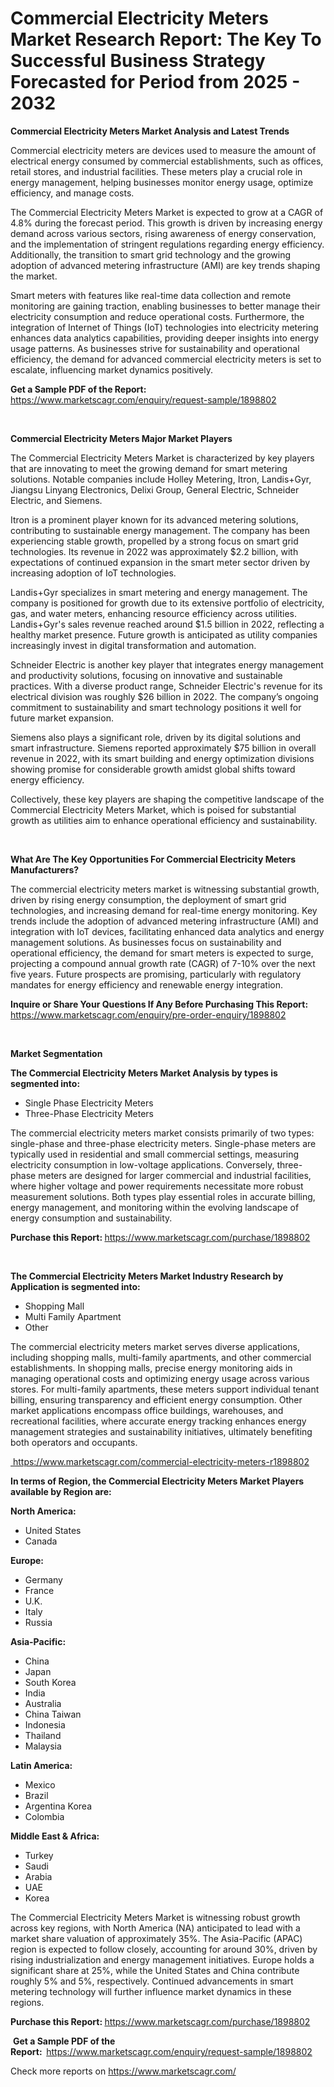 <p><h1>Commercial Electricity Meters Market Research Report: The Key To Successful Business Strategy Forecasted for Period from 2025 - 2032</h1></p><p><strong>Commercial Electricity Meters Market Analysis and Latest Trends</strong></p>
<p><p>Commercial electricity meters are devices used to measure the amount of electrical energy consumed by commercial establishments, such as offices, retail stores, and industrial facilities. These meters play a crucial role in energy management, helping businesses monitor energy usage, optimize efficiency, and manage costs. </p><p>The Commercial Electricity Meters Market is expected to grow at a CAGR of 4.8% during the forecast period. This growth is driven by increasing energy demand across various sectors, rising awareness of energy conservation, and the implementation of stringent regulations regarding energy efficiency. Additionally, the transition to smart grid technology and the growing adoption of advanced metering infrastructure (AMI) are key trends shaping the market. </p><p>Smart meters with features like real-time data collection and remote monitoring are gaining traction, enabling businesses to better manage their electricity consumption and reduce operational costs. Furthermore, the integration of Internet of Things (IoT) technologies into electricity metering enhances data analytics capabilities, providing deeper insights into energy usage patterns. As businesses strive for sustainability and operational efficiency, the demand for advanced commercial electricity meters is set to escalate, influencing market dynamics positively.</p></p>
<p><strong>Get a Sample PDF of the Report:&nbsp;</strong> <a href="https://www.marketscagr.com/enquiry/request-sample/1898802?utm_campaign=2236&utm_medium=2&utm_source=Github&utm_content=ia&utm_term=16022025&utm_id=commercial-electricity-meters">https://www.marketscagr.com/enquiry/request-sample/1898802</a></p>
<p>&nbsp;</p>
<p><strong>Commercial Electricity Meters Major Market Players</strong></p>
<p><p>The Commercial Electricity Meters Market is characterized by key players that are innovating to meet the growing demand for smart metering solutions. Notable companies include Holley Metering, Itron, Landis+Gyr, Jiangsu Linyang Electronics, Delixi Group, General Electric, Schneider Electric, and Siemens.</p><p>Itron is a prominent player known for its advanced metering solutions, contributing to sustainable energy management. The company has been experiencing stable growth, propelled by a strong focus on smart grid technologies. Its revenue in 2022 was approximately $2.2 billion, with expectations of continued expansion in the smart meter sector driven by increasing adoption of IoT technologies.</p><p>Landis+Gyr specializes in smart metering and energy management. The company is positioned for growth due to its extensive portfolio of electricity, gas, and water meters, enhancing resource efficiency across utilities. Landis+Gyr's sales revenue reached around $1.5 billion in 2022, reflecting a healthy market presence. Future growth is anticipated as utility companies increasingly invest in digital transformation and automation.</p><p>Schneider Electric is another key player that integrates energy management and productivity solutions, focusing on innovative and sustainable practices. With a diverse product range, Schneider Electric's revenue for its electrical division was roughly $26 billion in 2022. The company’s ongoing commitment to sustainability and smart technology positions it well for future market expansion.</p><p>Siemens also plays a significant role, driven by its digital solutions and smart infrastructure. Siemens reported approximately $75 billion in overall revenue in 2022, with its smart building and energy optimization divisions showing promise for considerable growth amidst global shifts toward energy efficiency.</p><p>Collectively, these key players are shaping the competitive landscape of the Commercial Electricity Meters Market, which is poised for substantial growth as utilities aim to enhance operational efficiency and sustainability.</p></p>
<p>&nbsp;</p>
<p><strong>What Are The Key Opportunities For Commercial Electricity Meters Manufacturers?</strong></p>
<p><p>The commercial electricity meters market is witnessing substantial growth, driven by rising energy consumption, the deployment of smart grid technologies, and increasing demand for real-time energy monitoring. Key trends include the adoption of advanced metering infrastructure (AMI) and integration with IoT devices, facilitating enhanced data analytics and energy management solutions. As businesses focus on sustainability and operational efficiency, the demand for smart meters is expected to surge, projecting a compound annual growth rate (CAGR) of 7-10% over the next five years. Future prospects are promising, particularly with regulatory mandates for energy efficiency and renewable energy integration.</p></p>
<p><strong>Inquire or Share Your Questions If Any Before Purchasing This Report:</strong> <a href="https://www.marketscagr.com/enquiry/pre-order-enquiry/1898802?utm_campaign=2236&utm_medium=2&utm_source=Github&utm_content=ia&utm_term=16022025&utm_id=commercial-electricity-meters">https://www.marketscagr.com/enquiry/pre-order-enquiry/1898802</a></p>
<p>&nbsp;</p>
<p><strong>Market Segmentation</strong></p>
<p><strong>The Commercial Electricity Meters Market Analysis by types is segmented into:</strong></p>
<p><ul><li>Single Phase Electricity Meters</li><li>Three-Phase Electricity Meters</li></ul></p>
<p><p>The commercial electricity meters market consists primarily of two types: single-phase and three-phase electricity meters. Single-phase meters are typically used in residential and small commercial settings, measuring electricity consumption in low-voltage applications. Conversely, three-phase meters are designed for larger commercial and industrial facilities, where higher voltage and power requirements necessitate more robust measurement solutions. Both types play essential roles in accurate billing, energy management, and monitoring within the evolving landscape of energy consumption and sustainability.</p></p>
<p><strong>Purchase this Report:&nbsp;</strong><a href="https://www.marketscagr.com/purchase/1898802?utm_campaign=2236&utm_medium=2&utm_source=Github&utm_content=ia&utm_term=16022025&utm_id=commercial-electricity-meters">https://www.marketscagr.com/purchase/1898802</a></p>
<p>&nbsp;</p>
<p><strong>The Commercial Electricity Meters Market Industry Research by Application is segmented into:</strong></p>
<p><ul><li>Shopping Mall</li><li>Multi Family Apartment</li><li>Other</li></ul></p>
<p><p>The commercial electricity meters market serves diverse applications, including shopping malls, multi-family apartments, and other commercial establishments. In shopping malls, precise energy monitoring aids in managing operational costs and optimizing energy usage across various stores. For multi-family apartments, these meters support individual tenant billing, ensuring transparency and efficient energy consumption. Other market applications encompass office buildings, warehouses, and recreational facilities, where accurate energy tracking enhances energy management strategies and sustainability initiatives, ultimately benefiting both operators and occupants.</p></p>
<p><a href="https://www.marketscagr.com/commercial-electricity-meters-r1898802?utm_campaign=2236&utm_medium=2&utm_source=Github&utm_content=ia&utm_term=16022025&utm_id=commercial-electricity-meters">&nbsp;https://www.marketscagr.com/commercial-electricity-meters-r1898802</a></p>
<p><strong>In terms of Region, the Commercial Electricity Meters Market Players available by Region are:</strong></p>
<p>
    <p> <strong> North America: </strong>
        <ul>
            <li>United States</li>
            <li>Canada</li>
        </ul>
        </p> 
    <p> <strong> Europe: </strong>
        <ul>
            <li>Germany</li>
            <li>France</li>
            <li>U.K.</li>
            <li>Italy</li>
            <li>Russia</li>
        </ul>
        </p> 
    <p> <strong> Asia-Pacific: </strong>
        <ul>
            <li>China</li>
            <li>Japan</li>
            <li>South Korea</li>
            <li>India</li>
            <li>Australia</li>
            <li>China Taiwan</li>
            <li>Indonesia</li>
            <li>Thailand</li>
            <li>Malaysia</li>
        </ul>
        </p> 
    <p> <strong> Latin America: </strong>
        <ul>
            <li>Mexico</li>
            <li>Brazil</li>
            <li>Argentina Korea</li>
            <li>Colombia</li>
        </ul>
        </p> 
    <p> <strong> Middle East & Africa: </strong>
        <ul>
            <li>Turkey</li>
            <li>Saudi</li>
            <li>Arabia</li>
            <li>UAE</li>
            <li>Korea</li>
        </ul>
    </p>
    </p>
<p><p>The Commercial Electricity Meters Market is witnessing robust growth across key regions, with North America (NA) anticipated to lead with a market share valuation of approximately 35%. The Asia-Pacific (APAC) region is expected to follow closely, accounting for around 30%, driven by rising industrialization and energy management initiatives. Europe holds a significant share at 25%, while the United States and China contribute roughly 5% and 5%, respectively. Continued advancements in smart metering technology will further influence market dynamics in these regions.</p></p>
<p><strong>Purchase this Report: </strong><a href="https://www.marketscagr.com/purchase/1898802?utm_campaign=2236&utm_medium=2&utm_source=Github&utm_content=ia&utm_term=16022025&utm_id=commercial-electricity-meters">https://www.marketscagr.com/purchase/1898802</a></p>
<p>&nbsp;<strong>Get a Sample PDF of the Report:&nbsp;&nbsp;</strong><a href="https://www.marketscagr.com/enquiry/request-sample/1898802?utm_campaign=2236&utm_medium=2&utm_source=Github&utm_content=ia&utm_term=16022025&utm_id=commercial-electricity-meters">https://www.marketscagr.com/enquiry/request-sample/1898802</a></p>
<p><strong></strong></p>
<p>Check more reports on <a href="https://www.marketscagr.com/?utm_campaign=2236&utm_medium=2&utm_source=Github&utm_content=ia&utm_term=16022025&utm_id=commercial-electricity-meters">https://www.marketscagr.com/</a></p>